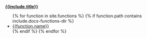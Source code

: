 <a href="#{{include.html-anchor}}">
    <strong>{{include.title}}</strong>
</a>

<ul>
{% for function in site.functions %}
    {% if function.path contains include.docs-functions-dir %}
        <li><a href="#{{function.name}}">{{function.name}}</a></li>
    {% endif %}
{% endfor %}
</ul>
